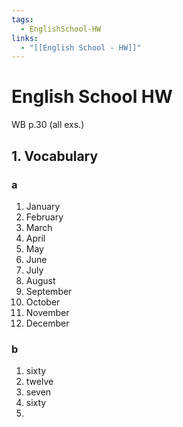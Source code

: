 ```yaml
---
tags:
  - EnglishSchool-HW
links:
  - "[[English School - HW]]"
---
```

# English School HW
WB p.30 (all exs.)

## 1. Vocabulary
### a
1. January
2. February
3. March
4. April
5. May
6. June
7. July
8. August
9. September
10. October
11. November
12. December
### b
1. sixty
2. twelve 
3. seven
4. sixty
5. 